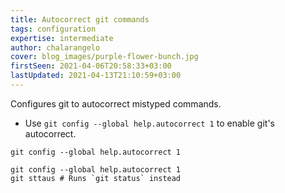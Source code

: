 ```yaml
---
title: Autocorrect git commands
tags: configuration
expertise: intermediate
author: chalarangelo
cover: blog_images/purple-flower-bunch.jpg
firstSeen: 2021-04-06T20:58:33+03:00
lastUpdated: 2021-04-13T21:10:59+03:00
---
```


Configures git to autocorrect mistyped commands.

- Use `git config --global help.autocorrect 1` to enable git's autocorrect.

```shell
git config --global help.autocorrect 1
```

```shell
git config --global help.autocorrect 1
git sttaus # Runs `git status` instead
```
